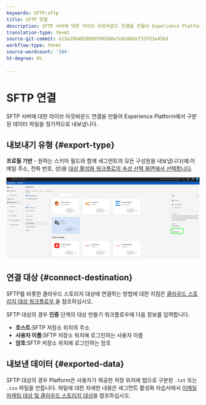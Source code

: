 ```yaml
---
keywords: SFTP;sftp
title: SFTP 연결
description: SFTP 서버에 대한 라이브 아웃바운드 연결을 만들어 Experience Platform에서 구분된 데이터 파일을 정기적으로 내보냅니다.
translation-type: tm+mt
source-git-commit: e13a19640208697665b0a7e0106def33fd1e456d
workflow-type: tm+mt
source-wordcount: '184'
ht-degree: 0%

---
```



# SFTP 연결

SFTP 서버에 대한 라이브 아웃바운드 연결을 만들어 Experience Platform에서 구분된 데이터 파일을 정기적으로 내보냅니다.

## 내보내기 유형 {#export-type}

**프로필 기반**  - 원하는 스키마 필드와 함께 세그먼트의 모든 구성원을 내보냅니다(예:이메일 주소, 전화 번호, 성)을  [대상 활성화 워크플로의 속성 선택 화면에서 선택합니다](../../ui/activate-destinations.md#select-attributes).

![SFTP 프로파일 기반 내보내기 유형](../../assets/catalog/cloud-storage/sftp/catalog.png)

## 연결 대상 {#connect-destination}

SFTP를 비롯한 클라우드 스토리지 대상에 연결하는 방법에 대한 지침은 [클라우드 스토리지 대상 워크플로우 ](./workflow.md)을 참조하십시오.

SFTP 대상의 경우 **인증** 단계의 대상 만들기 워크플로우에 다음 정보를 입력합니다.

* **호스트**:SFTP 저장소 위치의 주소
* **사용자 이름**:SFTP 저장소 위치에 로그인하는 사용자 이름
* **암호**:SFTP 저장소 위치에 로그인하는 암호

## 내보낸 데이터 {#exported-data}

SFTP 대상의 경우 Platform은 사용자가 제공한 저장 위치에 탭으로 구분된 `.txt` 또는 `.csv` 파일을 만듭니다. 파일에 대한 자세한 내용은 세그먼트 활성화 자습서에서 [이메일 마케팅 대상 및 클라우드 스토리지 대상](../../ui/activate-destinations.md#esp-and-cloud-storage)을 참조하십시오.
